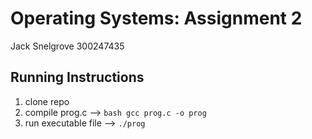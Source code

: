 # Operating Systems: Assignment 2
Jack Snelgrove
300247435
## Running Instructions
1. clone repo
2. compile prog.c --> `bash gcc prog.c -o prog`
3. run executable file --> `./prog`
